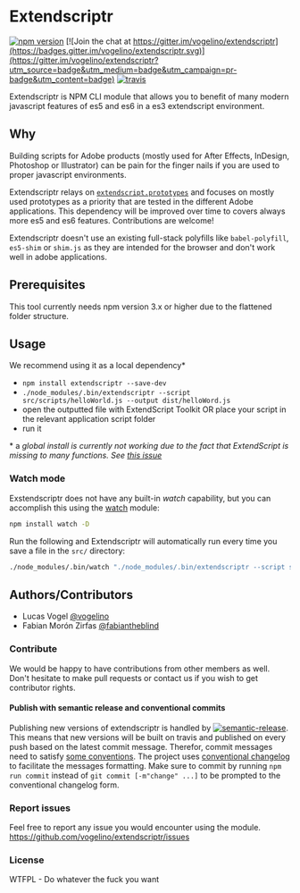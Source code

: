 # Extendscriptr

[![npm version](https://badge.fury.io/js/extendscriptr.svg)](https://badge.fury.io/js/extendscriptr) [![Join the chat at https://gitter.im/vogelino/extendscriptr](https://badges.gitter.im/vogelino/extendscriptr.svg)](https://gitter.im/vogelino/extendscriptr?utm_source=badge&utm_medium=badge&utm_campaign=pr-badge&utm_content=badge) [![travis](https://travis-ci.org/ExtendScript/extendscriptr.svg)](https://travis-ci.org/ExtendScript/extendscriptr)  

Extendscriptr is NPM CLI module that allows you to benefit of many modern javascript features of es5 and es6 in a es3 extendscript environment.

## Why
Building scripts for Adobe products (mostly used for After Effects, InDesign, Photoshop or Illustrator) can be pain for the finger nails if you are used to proper javascript environments.

Extendscriptr relays on [`extendscript.prototypes`](https://github.com/fabiantheblind/extendscript.prototypes) and focuses on mostly used prototypes as a priority that are tested in the different Adobe applications. This dependency will be improved over time to covers always more es5 and es6 features. Contributions are welcome!

Extendscriptr doesn't use an existing full-stack polyfills like `babel-polyfill`, `es5-shim` or `shim.js` as they are intended for the browser and don't work well in adobe applications.

## Prerequisites  
This tool currently needs npm version 3.x or higher due to the flattened folder structure.

## Usage  
We recommend using it as a local dependency\*

- `npm install extendscriptr --save-dev`
- `./node_modules/.bin/extendscriptr --script src/scripts/helloWorld.js --output dist/helloWord.js`
- open the outputted file with ExtendScript Toolkit OR place your script in the relevant application script folder
- run it

\* a _global install is currently not working due to the fact that ExtendScript is missing to many functions. See [this issue](https://github.com/ExtendScript/extendscriptr/issues/22)_  

### Watch mode

Exstendscriptr does not have any built-in _watch_ capability, but you can accomplish this using the [watch](https://www.npmjs.com/package/watch) module:

```bash
npm install watch -D
```
Run the following and Extendscriptr will automatically run every time you save a file in the `src/` directory:

```bash
./node_modules/.bin/watch "./node_modules/.bin/extendscriptr --script src/helloWorld.js --output dist/helloWord.js" src/
```

## Authors/Contributors
- Lucas Vogel [@vogelino](https://github.com/vogelino)  
- Fabian Morón Zirfas [@fabiantheblind](https://github.com/fabiantheblind)  

### Contribute
We would be happy to have contributions from other members as well. Don't hesitate to make pull requests or contact us if you wish to get contributor rights.

#### Publish with semantic release and conventional commits
Publishing new versions of extendscriptr is handled by [![semantic-release](https://img.shields.io/badge/%20%20%F0%9F%93%A6%F0%9F%9A%80-semantic--release-e10079.svg)](https://github.com/semantic-release/semantic-release). This means that new versions will be built on travis and published on every push based on the latest commit message. Therefor, commit messages need to satisfy [some conventions](https://github.com/conventional-changelog/conventional-changelog-angular/blob/master/convention.md). The project uses [conventional changelog](https://github.com/conventional-changelog/conventional-changelog) to facilitate the messages formatting. Make sure to commit by running ``npm run commit`` instead of ``git commit [-m"change" ...]`` to be prompted to the conventional changelog form.

### Report issues
Feel free to report any issue you would encounter using the module.
https://github.com/vogelino/extendscriptr/issues

### License
WTFPL - Do whatever the fuck you want
